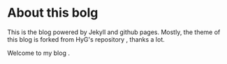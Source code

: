 # About this bolg
This is the blog powered by Jekyll and github pages. Mostly, the theme of this blog is forked from HyG's repository , thanks a lot.

Welcome to my blog .
